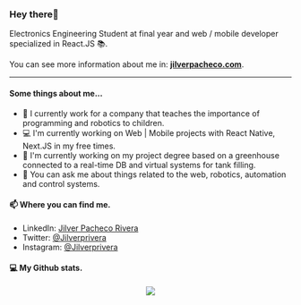 ### Hey there👋

Electronics Engineering Student at final year and web / mobile developer specialized in React.JS 📚.

You can see more information about me in: <b>[jilverpacheco.com](https://jilverpacheco.vercel.app/)</b>. 

***
#### Some things about me...
- 🦾 I currently work for a company that teaches the importance of programming and robotics to children.
- 💻 I'm currently working on Web | Mobile projects with React Native, Next.JS in my free times.
- 🥬 I'm currently working on my project degree based on a greenhouse connected to a real-time DB and virtual systems for tank filling.
- 💬 You can ask me about things related to the web, robotics, automation and control systems.

#### :mailbox: Where you can find me.
- LinkedIn: [Jilver Pacheco Rivera](https://www.linkedin.com/in/jilverprivera/)
- Twitter: [@Jilverprivera](https://twitter.com/Jilverprivera)
- Instagram: [@Jilverprivera](https://www.instagram.com/jilverprivera/)

#### :computer: My Github stats.
<p align="center">
  <img src="https://github-readme-stats.vercel.app/api/top-langs/?username=jilverprivera&hide=java,html&title_color=ffffff&text_color=c9cacc&icon_color=2bbc8a&bg_color=1d1f21"/>
</p>
